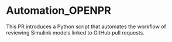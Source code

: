 # Automation_OPENPR
This PR introduces a Python script that automates the workflow of reviewing Simulink models linked to GitHub pull requests.
